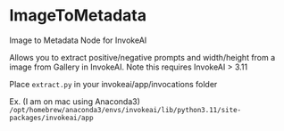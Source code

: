 # ImageToMetadata
Image to Metadata Node for InvokeAI

Allows you to extract positive/negative prompts and width/height from a image from Gallery in InvokeAI.
Note this requires InvokeAI > 3.11

Place `extract.py` in your invokeai/app/invocations folder

Ex. (I am on mac using Anaconda3)
`/opt/homebrew/anaconda3/envs/invokeai/lib/python3.11/site-packages/invokeai/app`
